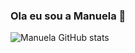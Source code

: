 ### Ola eu sou a Manuela 🤙

![Manuela GitHub stats](https://github-readme-stats.vercel.app/api?username=Manuelalviana&show_icons=true&theme=radical)
